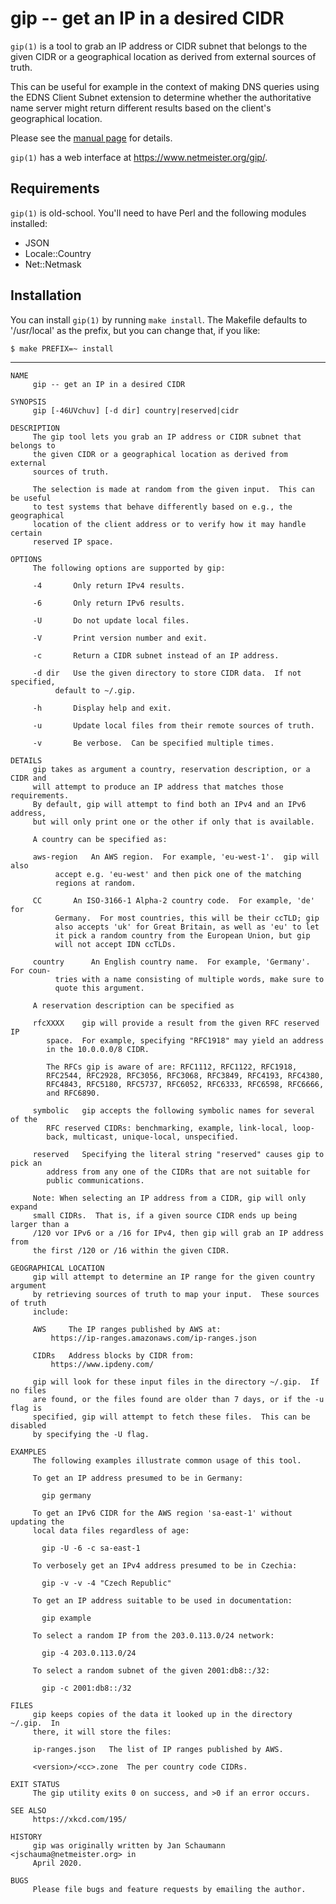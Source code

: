 # gip -- get an IP in a desired CIDR

`gip(1)` is a tool to grab an IP address or CIDR
subnet that belongs to the given CIDR or a
geographical location as derived from external sources
of truth.

This can be useful for example in the context of
making DNS queries using the EDNS Client Subnet
extension to determine whether the authoritative name
server might return different results based on the
client's geographical location.

Please see the [manual
page](https://github.com/jschauma/gip/blob/master/doc/gip.1.txt)
for details.

`gip(1)` has a web interface at
https://www.netmeister.org/gip/.

## Requirements

`gip(1)` is old-school.  You'll need to have Perl
and the following modules installed:

* JSON
* Locale::Country
* Net::Netmask

## Installation

You can install `gip(1)` by running `make install`.
The Makefile defaults to '/usr/local' as the prefix,
but you can change that, if you like:

```
$ make PREFIX=~ install
```

---
```
NAME
     gip -- get an IP in a desired CIDR

SYNOPSIS
     gip [-46UVchuv] [-d dir] country|reserved|cidr

DESCRIPTION
     The gip tool lets you grab an IP address or CIDR subnet that belongs to
     the given CIDR or a geographical location as derived from external
     sources of truth.

     The selection is made at random from the given input.  This can be useful
     to test systems that behave differently based on e.g., the geographical
     location of the client address or to verify how it may handle certain
     reserved IP space.

OPTIONS
     The following options are supported by gip:

     -4	      Only return IPv4 results.

     -6	      Only return IPv6 results.

     -U	      Do not update local files.

     -V	      Print version number and exit.

     -c	      Return a CIDR subnet instead of an IP address.

     -d dir   Use the given directory to store CIDR data.  If not specified,
	      default to ~/.gip.

     -h	      Display help and exit.

     -u	      Update local files from their remote sources of truth.

     -v	      Be verbose.  Can be specified multiple times.

DETAILS
     gip takes as argument a country, reservation description, or a CIDR and
     will attempt to produce an IP address that matches those requirements.
     By default, gip will attempt to find both an IPv4 and an IPv6 address,
     but will only print one or the other if only that is available.

     A country can be specified as:

     aws-region	  An AWS region.  For example, 'eu-west-1'.  gip will also
		  accept e.g. 'eu-west' and then pick one of the matching
		  regions at random.

     CC		  An ISO-3166-1 Alpha-2 country code.  For example, 'de' for
		  Germany.  For most countries, this will be their ccTLD; gip
		  also accepts 'uk' for Great Britain, as well as 'eu' to let
		  it pick a random country from the European Union, but gip
		  will not accept IDN ccTLDs.

     country	  An English country name.  For example, 'Germany'.  For coun-
		  tries with a name consisting of multiple words, make sure to
		  quote this argument.

     A reservation description can be specified as

     rfcXXXX	gip will provide a result from the given RFC reserved IP
		space.	For example, specifying "RFC1918" may yield an address
		in the 10.0.0.0/8 CIDR.

		The RFCs gip is aware of are: RFC1112, RFC1122, RFC1918,
		RFC2544, RFC2928, RFC3056, RFC3068, RFC3849, RFC4193, RFC4380,
		RFC4843, RFC5180, RFC5737, RFC6052, RFC6333, RFC6598, RFC6666,
		and RFC6890.

     symbolic	gip accepts the following symbolic names for several of the
		RFC reserved CIDRs: benchmarking, example, link-local, loop-
		back, multicast, unique-local, unspecified.

     reserved	Specifying the literal string "reserved" causes gip to pick an
		address from any one of the CIDRs that are not suitable for
		public communications.

     Note: When selecting an IP address from a CIDR, gip will only expand
     small CIDRs.  That is, if a given source CIDR ends up being larger than a
     /120 vor IPv6 or a /16 for IPv4, then gip will grab an IP address from
     the first /120 or /16 within the given CIDR.

GEOGRAPHICAL LOCATION
     gip will attempt to determine an IP range for the given country argument
     by retrieving sources of truth to map your input.	These sources of truth
     include:

     AWS     The IP ranges published by AWS at:
	     https://ip-ranges.amazonaws.com/ip-ranges.json

     CIDRs   Address blocks by CIDR from:
	     https://www.ipdeny.com/

     gip will look for these input files in the directory ~/.gip.  If no files
     are found, or the files found are older than 7 days, or if the -u flag is
     specified, gip will attempt to fetch these files.	This can be disabled
     by specifying the -U flag.

EXAMPLES
     The following examples illustrate common usage of this tool.

     To get an IP address presumed to be in Germany:

	   gip germany

     To get an IPv6 CIDR for the AWS region 'sa-east-1' without updating the
     local data files regardless of age:

	   gip -U -6 -c sa-east-1

     To verbosely get an IPv4 address presumed to be in Czechia:

	   gip -v -v -4 "Czech Republic"

     To get an IP address suitable to be used in documentation:

	   gip example

     To select a random IP from the 203.0.113.0/24 network:

	   gip -4 203.0.113.0/24

     To select a random subnet of the given 2001:db8::/32:

	   gip -c 2001:db8::/32

FILES
     gip keeps copies of the data it looked up in the directory ~/.gip.	 In
     there, it will store the files:

     ip-ranges.json	  The list of IP ranges published by AWS.

     <version>/<cc>.zone  The per country code CIDRs.

EXIT STATUS
     The gip utility exits 0 on success, and >0 if an error occurs.

SEE ALSO
     https://xkcd.com/195/

HISTORY
     gip was originally written by Jan Schaumann <jschauma@netmeister.org> in
     April 2020.

BUGS
     Please file bugs and feature requests by emailing the author.
```
